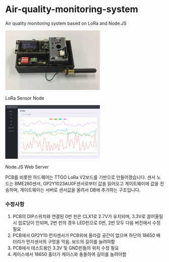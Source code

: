 # Air-quality-monitoring-system
Air quality monitoring system based on LoRa and Node.JS

<!-- ![LoRa_modules](Pictures/V2_sensor.jpg | width=400) -->
<img src="./Pictures/V2_sensor.jpg" width=300px>

LoRa Sensor Node

<img src="./Pictures/V2_Server.jpg" width=300px>

Node.JS Web Server


PCB를 비롯한 하드웨어는 TTGO LoRa V2보드를 기반으로 만들어졌습니다. 센서 노드는 BME280센서, GP2Y1023AU0F센서로부터 값을 읽어오고 게이트웨이에 값을 전송하며, 게이트웨이는 서버로 센서값을 올려서 DB에 추가하는 구조입니다.

### 수정사항
1. PCB의 DIP스위치와 연결된 0번 핀은 CLX1로 2.7V가 유지되며, 3.3V로 끌어올릴 시 업로딩이 안되며, 2번 핀의 경우 LED핀으로 0번, 2번 모두 다음 버전에서 수정 필요
1. PCB에서 GP2Y10 먼지센서가 PCB위에 올라갈 공간이 없으며 하단의 18650 배터리가 먼지센서의 구멍을 막음. 보드의 길이를 늘려야함
1. PCB에서 테스트용인 3.3V 및 GND핀들의 위치 수정 필요
1. 케이스에서 18650 홀더가 케이스와 충돌하여 길이를 늘려야함